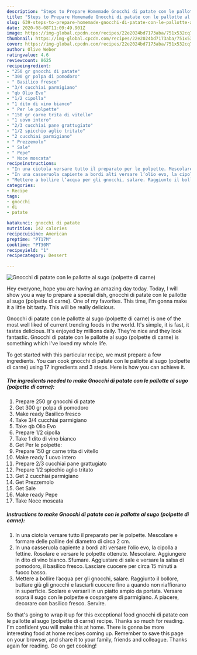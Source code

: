 ```yaml
---
description: "Steps to Prepare Homemade Gnocchi di patate con le pallotte al sugo (polpette di carne)"
title: "Steps to Prepare Homemade Gnocchi di patate con le pallotte al sugo (polpette di carne)"
slug: 639-steps-to-prepare-homemade-gnocchi-di-patate-con-le-pallotte-al-sugo-polpette-di-carne
date: 2020-08-08T11:09:49.901Z
image: https://img-global.cpcdn.com/recipes/22e2024bd7173aba/751x532cq70/gnocchi-di-patate-con-le-pallotte-al-sugo-polpette-di-carne-recipe-main-photo.jpg
thumbnail: https://img-global.cpcdn.com/recipes/22e2024bd7173aba/751x532cq70/gnocchi-di-patate-con-le-pallotte-al-sugo-polpette-di-carne-recipe-main-photo.jpg
cover: https://img-global.cpcdn.com/recipes/22e2024bd7173aba/751x532cq70/gnocchi-di-patate-con-le-pallotte-al-sugo-polpette-di-carne-recipe-main-photo.jpg
author: Olive Weber
ratingvalue: 4.6
reviewcount: 8625
recipeingredient:
- "250 gr gnocchi di patate"
- "300 gr polpa di pomodoro"
- " Basilico fresco"
- "3/4 cucchiai parmigiano"
- "qb Olio Evo"
- "1/2 cipolla"
- "1 dito di vino bianco"
- " Per le polpette"
- "150 gr carne trita di vitello"
- "1 uovo intero"
- "2/3 cucchiai pane grattugiato"
- "1/2 spicchio aglio tritato"
- "2 cucchiai parmigiano"
- " Prezzemolo"
- " Sale"
- " Pepe"
- " Noce moscata"
recipeinstructions:
- "In una ciotola versare tutto il preparato per le polpette. Mescolare e formare delle palline del diametro di circa 2 cm."
- "In una casseruola capiente a bordi alti versare l’olio evo, la cipolla a fettine. Rosolare e versare le polpette ottenute. Mescolare. Aggiungere in dito di vino bianco. Sfumare. Aggiustare di sale e versare la salsa di pomodoro, il basilico fresco. Lasciare cuocere per circa 15 minuti a fuoco basso."
- "Mettere a bollire l’acqua per gli gnocchi, salare. Raggiunto il bollore, buttare giù gli gnocchi e lasciarli cuocere fino a quando non riaffiorano in superficie. Scolare e versarli in un piatto ampio da portata. Versare sopra il sugo con le polpette e cospargere di parmigiano. A piacere, decorare con basilico fresco. Servire."
categories:
- Recipe
tags:
- gnocchi
- di
- patate

katakunci: gnocchi di patate 
nutrition: 142 calories
recipecuisine: American
preptime: "PT17M"
cooktime: "PT30M"
recipeyield: "1"
recipecategory: Dessert

---
```



![Gnocchi di patate con le pallotte al sugo (polpette di carne)](https://img-global.cpcdn.com/recipes/22e2024bd7173aba/751x532cq70/gnocchi-di-patate-con-le-pallotte-al-sugo-polpette-di-carne-recipe-main-photo.jpg)

Hey everyone, hope you are having an amazing day today. Today, I will show you a way to prepare a special dish, gnocchi di patate con le pallotte al sugo (polpette di carne). One of my favorites. This time, I'm gonna make it a little bit tasty. This will be really delicious.



Gnocchi di patate con le pallotte al sugo (polpette di carne) is one of the most well liked of current trending foods in the world. It's simple, it is fast, it tastes delicious. It's enjoyed by millions daily. They're nice and they look fantastic. Gnocchi di patate con le pallotte al sugo (polpette di carne) is something which I've loved my whole life.


To get started with this particular recipe, we must prepare a few ingredients. You can cook gnocchi di patate con le pallotte al sugo (polpette di carne) using 17 ingredients and 3 steps. Here is how you can achieve it.

<!--inarticleads1-->

##### The ingredients needed to make Gnocchi di patate con le pallotte al sugo (polpette di carne):

1. Prepare 250 gr gnocchi di patate
1. Get 300 gr polpa di pomodoro
1. Make ready  Basilico fresco
1. Take 3/4 cucchiai parmigiano
1. Take qb Olio Evo
1. Prepare 1/2 cipolla
1. Take 1 dito di vino bianco
1. Get  Per le polpette:
1. Prepare 150 gr carne trita di vitello
1. Make ready 1 uovo intero
1. Prepare 2/3 cucchiai pane grattugiato
1. Prepare 1/2 spicchio aglio tritato
1. Get 2 cucchiai parmigiano
1. Get  Prezzemolo
1. Get  Sale
1. Make ready  Pepe
1. Take  Noce moscata




<!--inarticleads2-->

##### Instructions to make Gnocchi di patate con le pallotte al sugo (polpette di carne):

1. In una ciotola versare tutto il preparato per le polpette. Mescolare e formare delle palline del diametro di circa 2 cm.
1. In una casseruola capiente a bordi alti versare l’olio evo, la cipolla a fettine. Rosolare e versare le polpette ottenute. Mescolare. Aggiungere in dito di vino bianco. Sfumare. Aggiustare di sale e versare la salsa di pomodoro, il basilico fresco. Lasciare cuocere per circa 15 minuti a fuoco basso.
1. Mettere a bollire l’acqua per gli gnocchi, salare. Raggiunto il bollore, buttare giù gli gnocchi e lasciarli cuocere fino a quando non riaffiorano in superficie. Scolare e versarli in un piatto ampio da portata. Versare sopra il sugo con le polpette e cospargere di parmigiano. A piacere, decorare con basilico fresco. Servire.




So that's going to wrap it up for this exceptional food gnocchi di patate con le pallotte al sugo (polpette di carne) recipe. Thanks so much for reading. I'm confident you will make this at home. There is gonna be more interesting food at home recipes coming up. Remember to save this page on your browser, and share it to your family, friends and colleague. Thanks again for reading. Go on get cooking!
